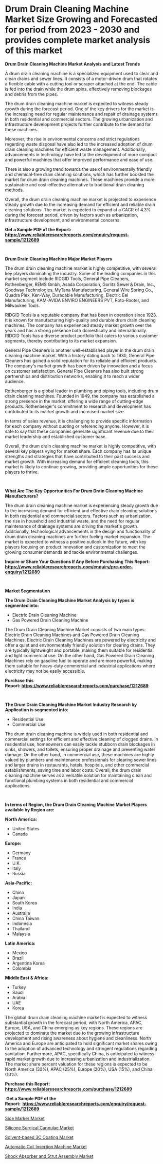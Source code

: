 <p><h1>Drum Drain Cleaning Machine Market Size Growing and Forecasted for period from 2023 - 2030 and provides complete market analysis of this market</h1></p><p><strong>Drum Drain Cleaning Machine Market Analysis and Latest Trends</strong></p>
<p><p>A drum drain cleaning machine is a specialized equipment used to clear and clean drains and sewer lines. It consists of a motor-driven drum that rotates a flexible cable with a cutting tool or scraper attached at the end. The cable is fed into the drain while the drum spins, effectively removing blockages and debris from the pipes.</p><p>The drum drain cleaning machine market is expected to witness steady growth during the forecast period. One of the key drivers for the market is the increasing need for regular maintenance and repair of drainage systems in both residential and commercial sectors. The growing urbanization and infrastructure development projects further contribute to the demand for these machines.</p><p>Moreover, the rise in environmental concerns and strict regulations regarding waste disposal have also led to the increased adoption of drum drain cleaning machines for efficient waste management. Additionally, advancements in technology have led to the development of more compact and powerful machines that offer improved performance and ease of use.</p><p>There is also a growing trend towards the use of environmentally friendly and chemical-free drain cleaning solutions, which has further boosted the market for drum drain cleaning machines. These machines provide a more sustainable and cost-effective alternative to traditional drain cleaning methods.</p><p>Overall, the drum drain cleaning machine market is projected to experience steady growth due to the increasing demand for efficient and reliable drain cleaning solutions. The market is expected to expand at a CAGR of 4.3% during the forecast period, driven by factors such as urbanization, infrastructure development, and environmental concerns.</p></p>
<p><strong>Get a Sample PDF of the Report:&nbsp; <a href="https://www.reliableresearchreports.com/enquiry/request-sample/1212689">https://www.reliableresearchreports.com/enquiry/request-sample/1212689</a></strong></p>
<p>&nbsp;</p>
<p><strong>Drum Drain Cleaning Machine Major Market Players</strong></p>
<p><p>The drum drain cleaning machine market is highly competitive, with several key players dominating the industry. Some of the leading companies in this market segment include RIDGID Tools, General Pipe Cleaners, Rothenberger, REMS Gmbh, Asada Corporation, Gorlitz Sewer＆Drain, Inc., Goodway Technologies, MyTana Manufacturing, General Wire Spring Co., Quadra Plex, Ken-Way, Duracable Manufacturing, Electric Eel Manufacturing, KAM-AVIDA ENVIRO ENGINEERS PVT, Roto-Rooter, and Milwaukee Tools.</p><p>RIDGID Tools is a reputable company that has been in operation since 1923. It is known for manufacturing high-quality and durable drum drain cleaning machines. The company has experienced steady market growth over the years and has a strong presence both domestically and internationally. RIDGID Tools has a diverse product portfolio that caters to various customer segments, thereby contributing to its market expansion.</p><p>General Pipe Cleaners is another well-established player in the drum drain cleaning machine market. With a history dating back to 1930, General Pipe Cleaners has gained a solid reputation for its reliable and efficient products. The company's market growth has been driven by innovation and a focus on customer satisfaction. General Pipe Cleaners has also built strong partnerships and distribution networks, enabling it to reach a wider audience.</p><p>Rothenberger is a global leader in plumbing and piping tools, including drum drain cleaning machines. Founded in 1949, the company has established a strong presence in the market, offering a wide range of cutting-edge products. Rothenberger's commitment to research and development has contributed to its market growth and increased market size.</p><p>In terms of sales revenue, it is challenging to provide specific information for each company without quoting or referencing anyone. However, it is safe to say that these companies generate significant revenue due to their market leadership and established customer base.</p><p>Overall, the drum drain cleaning machine market is highly competitive, with several key players vying for market share. Each company has its unique strengths and strategies that have contributed to their past success and market growth. With increasing demand for efficient cleaning tools, this market is likely to continue growing, providing ample opportunities for these players to thrive.</p></p>
<p>&nbsp;</p>
<p><strong>What Are The Key Opportunities For Drum Drain Cleaning Machine Manufacturers?</strong></p>
<p><p>The drum drain cleaning machine market is experiencing steady growth due to the increasing demand for efficient and effective drain cleaning solutions in both residential and commercial sectors. Factors such as urbanization, the rise in household and industrial waste, and the need for regular maintenance of drainage systems are driving the market's growth. Additionally, technological advancements in the design and functionality of drum drain cleaning machines are further fueling market expansion. The market is expected to witness a positive outlook in the future, with key players focusing on product innovation and customization to meet the growing consumer demands and tackle environmental challenges.</p></p>
<p><strong>Inquire or Share Your Questions If Any Before Purchasing This Report: <a href="https://www.reliableresearchreports.com/enquiry/pre-order-enquiry/1212689">https://www.reliableresearchreports.com/enquiry/pre-order-enquiry/1212689</a></strong></p>
<p>&nbsp;</p>
<p><strong>Market Segmentation</strong></p>
<p><strong>The Drum Drain Cleaning Machine Market Analysis by types is segmented into:</strong></p>
<p><ul><li>Electric Drain Cleaning Machine</li><li>Gas Powered Drain Cleaning Machine</li></ul></p>
<p><p>The Drum Drain Cleaning Machine Market consists of two main types: Electric Drain Cleaning Machines and Gas Powered Drain Cleaning Machines. Electric Drain Cleaning Machines are powered by electricity and offer a quiet and environmentally friendly solution for clearing drains. They are typically lightweight and portable, making them suitable for residential and light commercial use. On the other hand, Gas Powered Drain Cleaning Machines rely on gasoline fuel to operate and are more powerful, making them suitable for heavy-duty commercial and industrial applications where electricity may not be easily accessible.</p></p>
<p><strong>Purchase this Report:&nbsp;<a href="https://www.reliableresearchreports.com/purchase/1212689">https://www.reliableresearchreports.com/purchase/1212689</a></strong></p>
<p>&nbsp;</p>
<p><strong>The Drum Drain Cleaning Machine Market Industry Research by Application is segmented into:</strong></p>
<p><ul><li>Residential Use</li><li>Commercial Use</li></ul></p>
<p><p>The drum drain cleaning machine is widely used in both residential and commercial settings for efficient and effective cleaning of clogged drains. In residential use, homeowners can easily tackle stubborn drain blockages in sinks, showers, and toilets, ensuring proper drainage and preventing water damage. On the other hand, in commercial use, these machines are highly valued by plumbers and maintenance professionals for clearing sewer lines and larger drains in restaurants, hotels, hospitals, and other commercial establishments, saving time and labor costs. Overall, the drum drain cleaning machine serves as a versatile solution for maintaining clean and functional plumbing systems in both residential and commercial applications.</p></p>
<p>&nbsp;</p>
<p><strong>In terms of Region, the Drum Drain Cleaning Machine Market Players available by Region are:</strong></p>
<p>
    <p> <strong> North America: </strong>
        <ul>
            <li>United States</li>
            <li>Canada</li>
        </ul>
        </p> 
    <p> <strong> Europe: </strong>
        <ul>
            <li>Germany</li>
            <li>France</li>
            <li>U.K.</li>
            <li>Italy</li>
            <li>Russia</li>
        </ul>
        </p> 
    <p> <strong> Asia-Pacific: </strong>
        <ul>
            <li>China</li>
            <li>Japan</li>
            <li>South Korea</li>
            <li>India</li>
            <li>Australia</li>
            <li>China Taiwan</li>
            <li>Indonesia</li>
            <li>Thailand</li>
            <li>Malaysia</li>
        </ul>
        </p> 
    <p> <strong> Latin America: </strong>
        <ul>
            <li>Mexico</li>
            <li>Brazil</li>
            <li>Argentina Korea</li>
            <li>Colombia</li>
        </ul>
        </p> 
    <p> <strong> Middle East & Africa: </strong>
        <ul>
            <li>Turkey</li>
            <li>Saudi</li>
            <li>Arabia</li>
            <li>UAE</li>
            <li>Korea</li>
        </ul>
    </p>
    </p>
<p><p>The global drum drain cleaning machine market is expected to witness substantial growth in the forecast period, with North America, APAC, Europe, USA, and China emerging as key regions. These regions are projected to dominate the market due to the growing infrastructure development and rising awareness about hygiene and cleanliness. North America and Europe are anticipated to hold significant market shares owing to the adoption of advanced technology and stringent regulations regarding sanitation. Furthermore, APAC, specifically China, is anticipated to witness rapid market growth due to increasing urbanization and industrialization. The market share percent valuation for these regions is expected to be North America (30%), APAC (25%), Europe (20%), USA (15%), and China (10%).</p></p>
<p><strong>Purchase this Report: <a href="https://www.reliableresearchreports.com/purchase/1212689">https://www.reliableresearchreports.com/purchase/1212689</a></strong></p>
<p>&nbsp;<strong>Get a Sample PDF of the Report:&nbsp;&nbsp;<a href="https://www.reliableresearchreports.com/enquiry/request-sample/1212689">https://www.reliableresearchreports.com/enquiry/request-sample/1212689</a></strong></p>
<p><strong></strong></p>
<p><p><a href="https://medium.com/@nelljian7548/side-marker-market-size-growth-forecast-2023-2030-4908116b9e45">Side Marker Market</a></p><p><a href="https://www.linkedin.com/pulse/silicone-surgical-cannulae-market-size-share-global/">Silicone Surgical Cannulae Market</a></p><p><a href="https://www.linkedin.com/pulse/solvent-based-3c-coating-market-challenges-opportunities-growth/">Solvent-based 3C Coating Market</a></p><p><a href="https://www.linkedin.com/pulse/automatic-coil-insertion-machine-market-research-report/">Automatic Coil Insertion Machine Market</a></p><p><a href="https://medium.com/@sanjoy753352/shock-absorber-and-strut-assembly-market-size-growth-forecast-2023-2030-5c41e1cbeed1">Shock Absorber and Strut Assembly Market</a></p></p>